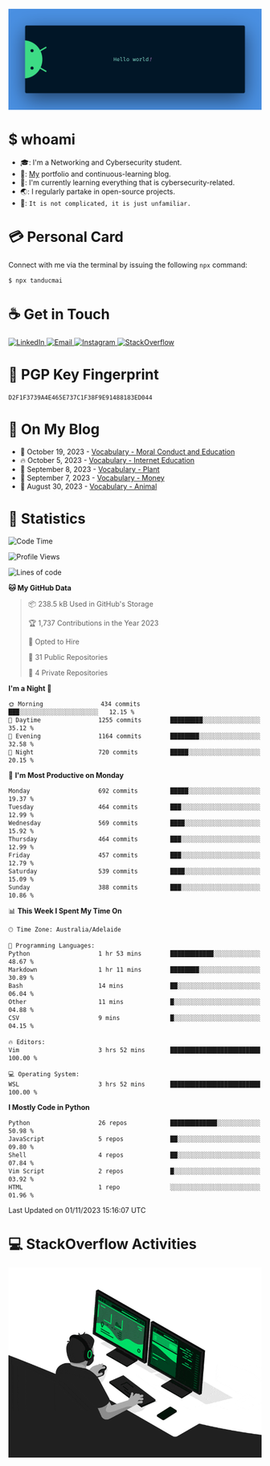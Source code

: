 <p align="center"><img src="assets/banner.png" /></p>

[//]: ![](https://github.com/tanducmai/tanducmai/actions/workflows/waka-stats.yml/badge.svg)
[//]: ![](https://github.com/tanducmai/tanducmai/actions/workflows/latest-blogs.yml/badge.svg)
[//]: ![](https://github.com/tanducmai/tanducmai/actions/workflows/stackoverflow-activities.yml/badge.svg)

# $ whoami

- :mortar_board:: I'm a Networking and Cybersecurity student.
- :telescope:: [My](https://tanducmai.com/) portfolio and continuous-learning blog.
- :seedling:: I'm currently learning everything that is cybersecurity-related.
- :earth_asia:: I regularly partake in open-source projects.
- :speech_balloon:: `It is not complicated, it is just unfamiliar.`

# :credit_card: Personal Card

Connect with me via the terminal by issuing the following `npx` command:

```bash
$ npx tanducmai
```

# :coffee: Get in Touch

<a target="_blank" href="https://www.linkedin.com/in/tanducmai/">
  <img alt="LinkedIn" src="https://img.shields.io/badge/LinkedIn-0077B5?style=for-the-badge&logo=linkedin&logoColor=white" />
</a>
<a target="_blank" href="mailto:henryfromvietnam@gmail.com">
  <img alt="Email" src="https://img.shields.io/badge/Gmail-D14836?style=for-the-badge&logo=gmail&logoColor=white" />
</a>
<a target="_blank" href="https://www.instagram.com/henry.maii/">
  <img alt="Instagram" src="https://img.shields.io/badge/Instagram-E4405F?style=for-the-badge&logo=instagram&logoColor=white" />
</a>
<a target="_blank" href="https://stackoverflow.com/users/16999206/tanducmai">
  <img alt="StackOverflow" src="https://img.shields.io/static/v1?message=Stackoverflow&logo=stackoverflow&label=&color=FE7A16&logoColor=white&labelColor=&style=for-the-badge" />
</a>

# :closed_lock_with_key: PGP Key Fingerprint

`D2F1F3739A4E465E737C1F38F9E91488183ED044`

# :scroll: On My Blog

<!-- BLOG-POST-LIST:START -->
 - 💯 October 19, 2023 - [Vocabulary - Moral Conduct and Education](https://tanducmai.com/posts/glossaries/vocabulary/moral-conduct-education/)
 - 🔥 October 5, 2023 - [Vocabulary - Internet Education](https://tanducmai.com/posts/glossaries/vocabulary/internet-education/)
 - 💫 September 8, 2023 - [Vocabulary - Plant](https://tanducmai.com/posts/glossaries/vocabulary/plant/)
 - 🚀 September 7, 2023 - [Vocabulary - Money](https://tanducmai.com/posts/glossaries/vocabulary/money/)
 - 🌮 August 30, 2023 - [Vocabulary - Animal](https://tanducmai.com/posts/glossaries/vocabulary/animal/)<!-- BLOG-POST-LIST:END -->

# :1234: Statistics

<!--START_SECTION:waka-->
![Code Time](http://img.shields.io/badge/Code%20Time-144%20hrs%2048%20mins-blue)

![Profile Views](http://img.shields.io/badge/Profile%20Views-1-blue)

![Lines of code](https://img.shields.io/badge/From%20Hello%20World%20I%27ve%20Written-9.1%20million%20lines%20of%20code-blue)

**🐱 My GitHub Data** 

> 📦 238.5 kB Used in GitHub's Storage 
 > 
> 🏆 1,737 Contributions in the Year 2023
 > 
> 💼 Opted to Hire
 > 
> 📜 31 Public Repositories 
 > 
> 🔑 4 Private Repositories 
 > 
**I'm a Night 🦉** 

```text
🌞 Morning                434 commits         ███░░░░░░░░░░░░░░░░░░░░░░   12.15 % 
🌆 Daytime                1255 commits        █████████░░░░░░░░░░░░░░░░   35.12 % 
🌃 Evening                1164 commits        ████████░░░░░░░░░░░░░░░░░   32.58 % 
🌙 Night                  720 commits         █████░░░░░░░░░░░░░░░░░░░░   20.15 % 
```
📅 **I'm Most Productive on Monday** 

```text
Monday                   692 commits         █████░░░░░░░░░░░░░░░░░░░░   19.37 % 
Tuesday                  464 commits         ███░░░░░░░░░░░░░░░░░░░░░░   12.99 % 
Wednesday                569 commits         ████░░░░░░░░░░░░░░░░░░░░░   15.92 % 
Thursday                 464 commits         ███░░░░░░░░░░░░░░░░░░░░░░   12.99 % 
Friday                   457 commits         ███░░░░░░░░░░░░░░░░░░░░░░   12.79 % 
Saturday                 539 commits         ████░░░░░░░░░░░░░░░░░░░░░   15.09 % 
Sunday                   388 commits         ███░░░░░░░░░░░░░░░░░░░░░░   10.86 % 
```


📊 **This Week I Spent My Time On** 

```text
🕑︎ Time Zone: Australia/Adelaide

💬 Programming Languages: 
Python                   1 hr 53 mins        ████████████░░░░░░░░░░░░░   48.67 % 
Markdown                 1 hr 11 mins        ████████░░░░░░░░░░░░░░░░░   30.89 % 
Bash                     14 mins             ██░░░░░░░░░░░░░░░░░░░░░░░   06.04 % 
Other                    11 mins             █░░░░░░░░░░░░░░░░░░░░░░░░   04.88 % 
CSV                      9 mins              █░░░░░░░░░░░░░░░░░░░░░░░░   04.15 % 

🔥 Editors: 
Vim                      3 hrs 52 mins       █████████████████████████   100.00 % 

💻 Operating System: 
WSL                      3 hrs 52 mins       █████████████████████████   100.00 % 
```

**I Mostly Code in Python** 

```text
Python                   26 repos            █████████████░░░░░░░░░░░░   50.98 % 
JavaScript               5 repos             ██░░░░░░░░░░░░░░░░░░░░░░░   09.80 % 
Shell                    4 repos             ██░░░░░░░░░░░░░░░░░░░░░░░   07.84 % 
Vim Script               2 repos             █░░░░░░░░░░░░░░░░░░░░░░░░   03.92 % 
HTML                     1 repo              ░░░░░░░░░░░░░░░░░░░░░░░░░   01.96 % 
```




 Last Updated on 01/11/2023 15:16:07 UTC
<!--END_SECTION:waka-->

# :computer: StackOverflow Activities

<!-- STACKOVERFLOW:START -->
<!-- STACKOVERFLOW:END -->

<p align="center"><img src="assets/developer.gif" /></p>
